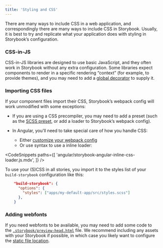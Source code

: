 ```yaml
---
title: 'Styling and CSS'
---
```


There are many ways to include CSS in a web application, and correspondingly there are many ways to include CSS in Storybook. Usually, it is best to try and replicate what your application does with styling in Storybook’s configuration.

### CSS-in-JS

CSS-in-JS libraries are designed to use basic JavaScript, and they often work in Storybook without any extra configuration. Some libraries expect components to render in a specific rendering “context” (for example, to provide themes), and you may need to add a [global decorator](../writing-stories/decorators.md#global-decorators) to supply it.

### Importing CSS files

If your component files import their CSS, Storybook’s webpack config will work unmodified with some exceptions:

- If you are using a CSS precompiler, you may need to add a preset (such as the [SCSS preset](https://github.com/storybookjs/presets/tree/master/packages/preset-scss), or add a loader to Storybook’s webpack config).
- In Angular, you'll need to take special care of how you handle CSS:

  - Either [customize your webpack config](./webpack#extending-storybooks-webpack-config)
  - Or use syntax to use a inline loader:

<!-- prettier-ignore-start -->

<CodeSnippets
  paths={[
    'angular/storybook-angular-inline-css-loader.js.mdx',
  ]}
/>

<!-- prettier-ignore-end -->

To use your (S)CSS in all stories, you import it to the styles list of your `build-storybook` configuration like this: 
```json
    "build-storybook": {
      "options": {
        "styles": ["apps/my-default-app/src/styles.scss"]
      },
    }  
```

### Adding webfonts

If you need webfonts to be available, you may need to add some code to the [`.storybook/preview-head.html`](./story-rendering.md#adding-to-head) file. We recommend including any assets with your Storybook if possible, in which case you likely want to configure the [static file location](./images-and-assets#serving-static-files-via-storybook).

